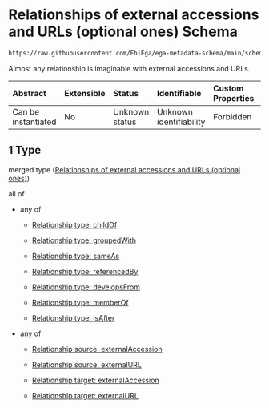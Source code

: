 # Relationships of external accessions and URLs (optional ones) Schema

```txt
https://raw.githubusercontent.com/EbiEga/ega-metadata-schema/main/schemas/EGA.submission.json#/properties/submissionRelationships/items/allOf/1/anyOf/1
```

Almost any relationship is imaginable with external accessions and URLs.

| Abstract            | Extensible | Status         | Identifiable            | Custom Properties | Additional Properties | Access Restrictions | Defined In                                                                           |
| :------------------ | :--------- | :------------- | :---------------------- | :---------------- | :-------------------- | :------------------ | :----------------------------------------------------------------------------------- |
| Can be instantiated | No         | Unknown status | Unknown identifiability | Forbidden         | Allowed               | none                | [EGA.submission.json\*](../../../schemas/EGA.submission.json "open original schema") |

## 1 Type

merged type ([Relationships of external accessions and URLs (optional ones)](ega-20-properties-submission-relationships-items-allof-relationship-constraints-for-a-submission-anyof-relationships-of-external-accessions-and-urls-optional-ones.md))

all of

*   any of

    *   [Relationship type: childOf](ega-12-definitions-relationship-type-childof.md "check type definition")

    *   [Relationship type: groupedWith](ega-12-definitions-relationship-type-groupedwith.md "check type definition")

    *   [Relationship type: sameAs](ega-12-definitions-relationship-type-sameas.md "check type definition")

    *   [Relationship type: referencedBy](ega-12-definitions-relationship-type-referencedby.md "check type definition")

    *   [Relationship type: developsFrom](ega-12-definitions-relationship-type-developsfrom.md "check type definition")

    *   [Relationship type: memberOf](ega-12-definitions-relationship-type-memberof.md "check type definition")

    *   [Relationship type: isAfter](ega-12-definitions-relationship-type-isafter.md "check type definition")

*   any of

    *   [Relationship source: externalAccession](ega-12-definitions-relationship-source-externalaccession.md "check type definition")

    *   [Relationship source: externalURL](ega-12-definitions-relationship-source-externalurl.md "check type definition")

    *   [Relationship target: externalAccession](ega-12-definitions-relationship-target-externalaccession.md "check type definition")

    *   [Relationship target: externalURL](ega-12-definitions-relationship-target-externalurl.md "check type definition")
